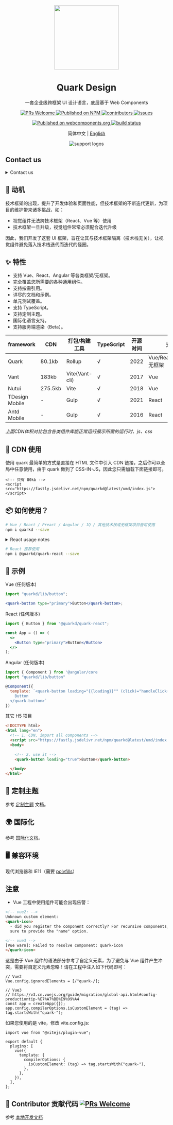 <p align="center">
  <a href="https://quark-design.hellobike.com/">
    <img width="200" src="https://user-images.githubusercontent.com/14307551/197440754-08db4379-eb0f-4808-890d-690355e6e8d2.png">
  </a>
</p>

<h1 align="center">Quark Design</h1>

<div align="center">
  
  一套企业级跨框架 UI 设计语言，底层基于 Web Components
  
</div>

<p align="center">
  <a href="http://makeapullrequest.com">
    <img src="https://img.shields.io/badge/PRs-welcome-brightgreen.svg?style=flat-square" alt="PRs Welcome">
  </a>
  <a href="https://www.npmjs.com/package/quarkd">
    <img src="https://img.shields.io/npm/v/quarkd.svg" alt="Published on NPM">
  </a>
  <a href="https://github.com/hellof2e/quark-design">
    <img src="https://img.shields.io/github/contributors/hellof2e/quark-design" alt="contributors">
  </a>
  <a href="https://github.com/hellof2e/quark-design">
    <img src="https://img.shields.io/github/issues-closed/hellof2e/quark-design" alt="issues">
  </a>
</p>

<p align="center">
  <a href="https://www.webcomponents.org/element/quarkd">
    <img src="https://img.shields.io/badge/webcomponents.org-published-blue.svg" alt="Published on webcomponents.org">
  </a>
  
  <a href="https://github.com/hellof2e/quark-design/actions/workflows/sync-docs.yml">
    <img src="https://github.com/hellof2e/quark-design/actions/workflows/deploy2io.yml/badge.svg?branch=main" alt="build status">
  </a>
</p>

<p align="center">
  <span>简体中文 | </span>
  <a href="https://github.com/hellof2e/quark-design/blob/main/README.en-US.md">
  English
  </a>
</p>

<p align="center">
  <img src="https://user-images.githubusercontent.com/14307551/207770859-8af1149c-111a-49d6-a005-6287bb434105.png" alt="support logos" />
</p>

## Contact us

<details>
  <summary>Contact us</summary>
  ~Wechat(微信交流/沟通群)，欢迎提意见或建议，有机会获取周边礼品 🎁 ～, 若群已满请加右边小助手微信拉你入群~

  ~微信(1)群已满~ 可扫码加入微信(2)群，或添加下面管理员拉你入群谢谢

  <div style="display:flex;">
    <img src="https://m.hellobike.com/resource/helloyun/15697/N-Exc_qun.png?x-oss-process=image/quality,q_80" width='180'/>
    <img src="https://user-images.githubusercontent.com/14307551/198974064-8d02f3af-3cef-4f89-8744-bb860dd56121.png" width='189'/>
  </div>
</details>


## 🤔 动机

技术框架的出现，提升了开发体验和页面性能，但技术框架的不断迭代更新，为项目的维护带来诸多挑战，如：

- 视觉组件无法跨技术框架（React、Vue 等）使用
- 技术框架一旦升级，视觉组件常常必须配合迭代升级

因此，我们开发了这套 UI 框架，旨在让其与技术框架隔离（技术栈无关），让视觉组件避免落入技术栈迭代而迭代的怪圈。

## ✨ 特性

- 支持 Vue、React、Angular 等各类框架/无框架。
- 完全覆盖您所需要的各种通用组件。
- 支持按需引用。
- 详尽的文档和示例。
- 单元测试覆盖。
- 支持 TypeScript。
- 支持定制主题。
- 国际化语言支持。
- 支持服务端渲染（Beta）。

| framework      | CDN     | 打包/构建工具  | TypeScript | 开源时间 | 支持技术栈/框架                    |
| -------------- | ------- | -------------- | ---------- | -------- | ---------------------------------- |
| Quark          | 80.1kb  | Rollup         | √          | 2022     | Vue/React/Angular/JQ/Svelte/无框架 |
| Vant           | 183kb   | Vite(Vant-cli) | √          | 2017     | Vue                                |
| Nutui          | 275.5kb | Vite           | √          | 2018     | Vue                                |
| TDesign Mobile | -       | Gulp           | √          | 2021     | React                              |
| Antd Mobile    | -       | Gulp           | √          | 2016     | React                              |

*上面CDN体积对比包含各类组件库能正常运行展示所需的运行时、js、css*

## 🔗 CDN 使用

使用 quark 最简单的方式是直接在 HTML 文件中引入 CDN 链接，之后你可以全局中任意使用，由于 quark 做到了 CSS-IN-JS，因此您只需加载下面链接即可。

```
<!-- 只有 80kb -->
<script src="https://fastly.jsdelivr.net/npm/quarkd@latest/umd/index.js"></script>
```

## 📦 如何使用？

```bash
# Vue / React / Preact / Angular / JQ / 其他技术栈或无框架项目皆可使用
npm i quarkd --save
```

<details>
<summary>React usage notes</summary>

由于 `quarkd` 提供的组件均为原生自定义元素（类比 div），因此组件内派发（dispatch）的事件需要使用 `addEventLisener` 接收，比如 `dialog` 组件内部的自定义关闭事件 `close`。而 Vue 技术栈则可以直接使用 `@xx` 即可接收原生派发的事件，因此不需要使用 `addEventLisener` 接收。

为了提升开发体验，我们对 `quarkd` 进行了 Reactify(React 化)！所以，我们建议您在 React/Preact 项目中使用 `@quarkd/quark-react`！
</details>

```bash
# React 推荐使用
npm i @quarkd/quark-react --save
```

## 🔨 示例

Vue (任何版本)

```jsx
import "quarkd/lib/button";

<quark-button type="primary">Button</quark-button>;
```

React (任何版本)

```jsx
import { Button } from "@quarkd/quark-react";

const App = () => (
  <>
    <Button type="primary">Button</Button>
  </>
);
```

Angular (任何版本)

```jsx
import { Component } from '@angular/core
import "quarkd/lib/button"

@Component({
  template: `<quark-button loading="{{loading}}"" (click)="handleClick()">
    Button
  </quark-button>`
})
```

其它 H5 项目

```html
<!DOCTYPE html>
<html lang="en">
  <!-- 1. CDN, import all components -->
  <script src="https://fastly.jsdelivr.net/npm/quarkd@latest/umd/index.js"></script>
  <body>
  
    <!-- 2. use it -->
    <quark-button loading="true">Button</quark-button>
  
  </body>
</html>
```

## 🎨 定制主题

参考 [定制主题](https://quark-design.hellobike.com/#/zh-CN/guide/theme) 文档。

## 🌍 国际化

参考 [国际化文档](https://quark-design.hellobike.com/#/zh-CN/guide/internationalization)。

## 🖥 兼容环境

现代浏览器和 IE11（需要 [polyfills](https://www.webcomponents.org/polyfills)）

## 注意

- Vue 工程中使用组件可能会出现告警：

```html
<!-- vue2: -->
Unknown custom element:
<quark-icon>
  - did you register the component correctly? For recursive components, make
  sure to provide the "name" option.

<!-- vue3 -->
[Vue warn]: Failed to resolve component: quark-icon
</quark-icon>
```

这是由于 Vue 组件的语法部分参考了自定义元素，为了避免与 Vue 组件产生冲突，需要将自定义元素忽略！请在工程中注入如下代码即可：

```tsx
// Vue2
Vue.config.ignoredElements = [/^quark-/];

// Vue3
// https://v3.cn.vuejs.org/guide/migration/global-api.html#config-productiontip-%E7%A7%BB%E9%99%A4
const app = createApp({});
app.config.compilerOptions.isCustomElement = (tag) => tag.startsWith("quark-");
```

如果您使用的是 vite，修改 vite.config.js:

```tsx
import vue from "@vitejs/plugin-vue";

export default {
  plugins: [
    vue({
      template: {
        compilerOptions: {
          isCustomElement: (tag) => tag.startsWith("quark-"),
        },
      },
    }),
  ],
};
```

## 👋 Contributor 贡献代码 [![PRs Welcome](https://img.shields.io/badge/PRs-welcome-brightgreen.svg?style=flat-square)](http://makeapullrequest.com)

参考 [本地开发文档](./CONTRIBUTING.zh-CN.md)
